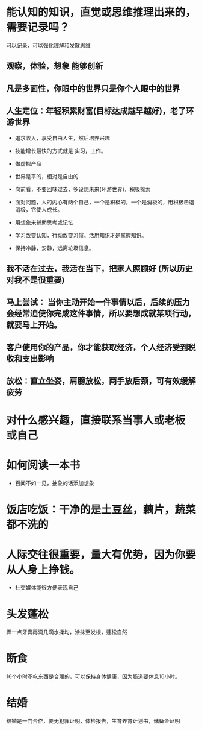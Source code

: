 
# 能认知的知识，直觉或思维推理出来的，需要记录吗？

可以记录，可以强化理解和发散思维

## 观察，体验，想象 能够创新

## 凡是多面性，你眼中的世界只是你个人眼中的世界


## 人生定位：年轻积累财富(目标达成越早越好)，老了环游世界 

- 追求收入，享受自由人生，然后培养兴趣
- 技能增长最快的方式就是 实习，工作。
- 做虚拟产品
- 世界是平的，相对是自由的
- 向前看，不要回味过去，多设想未来(环游世界)，积极探索

- 面对问题，人的内心有两个自己，一个是积极的，一个是消极的，用积极击退消极，它使人成长。
- 用想象来辅助思考或记忆
- 学习改变认知，行动改变习惯。活用知识才是掌握知识。
- 保持冷静，安静，远离垃圾信息。


## 我不活在过去，我活在当下，把家人照顾好 (所以历史对我不是很重要)


## 马上尝试： 当你主动开始一件事情以后，后续的压力会经常迫使你完成这件事情，所以要想成就某项行动，就要马上开始。




## 客户使用你的产品，你才能获取经济，个人经济受到税收和支出影响
## 放松：直立坐姿，肩膀放松，两手放后颈，可有效缓解疲劳

# 对什么感兴趣，直接联系当事人或老板 或自己

# 如何阅读一本书

- 百闻不如一见，抽象的话添加想象


# 饭店吃饭：干净的是土豆丝，藕片，蔬菜都不洗的

# 人际交往很重要，量大有优势，因为你要从人身上挣钱。

- 社交媒体能很方便表现自己

# 头发蓬松 

弄一点牙膏再滴几滴水揉均，涂抹至发根，蓬松自然

# 断食

16个小时不吃东西是合理的，可以保持身体健康，因为肠道要休息16小时。

# 结婚

结婚是一门合作，要无犯罪证明，体检报告，生育养育计划书，储备金证明

